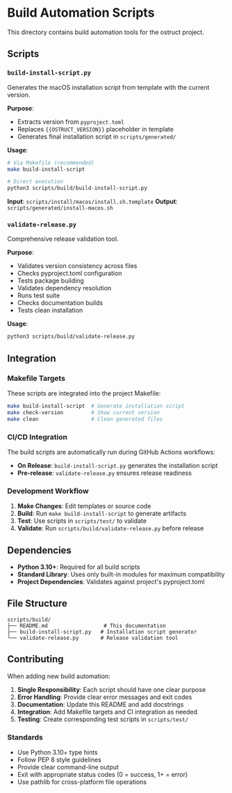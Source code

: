 # Build Automation Scripts

This directory contains build automation tools for the ostruct project.

## Scripts

### `build-install-script.py`

Generates the macOS installation script from template with the current version.

**Purpose**:

- Extracts version from `pyproject.toml`
- Replaces `{{OSTRUCT_VERSION}}` placeholder in template
- Generates final installation script in `scripts/generated/`

**Usage**:

```bash
# Via Makefile (recommended)
make build-install-script

# Direct execution
python3 scripts/build/build-install-script.py
```

**Input**: `scripts/install/macos/install.sh.template`
**Output**: `scripts/generated/install-macos.sh`

### `validate-release.py`

Comprehensive release validation tool.

**Purpose**:

- Validates version consistency across files
- Checks pyproject.toml configuration
- Tests package building
- Validates dependency resolution
- Runs test suite
- Checks documentation builds
- Tests clean installation

**Usage**:

```bash
python3 scripts/build/validate-release.py
```

## Integration

### Makefile Targets

These scripts are integrated into the project Makefile:

```bash
make build-install-script  # Generate installation script
make check-version         # Show current version
make clean                 # Clean generated files
```

### CI/CD Integration

The build scripts are automatically run during GitHub Actions workflows:

- **On Release**: `build-install-script.py` generates the installation script
- **Pre-release**: `validate-release.py` ensures release readiness

### Development Workflow

1. **Make Changes**: Edit templates or source code
2. **Build**: Run `make build-install-script` to generate artifacts
3. **Test**: Use scripts in `scripts/test/` to validate
4. **Validate**: Run `scripts/build/validate-release.py` before release

## Dependencies

- **Python 3.10+**: Required for all build scripts
- **Standard Library**: Uses only built-in modules for maximum compatibility
- **Project Dependencies**: Validates against project's pyproject.toml

## File Structure

```
scripts/build/
├── README.md                  # This documentation
├── build-install-script.py   # Installation script generator
└── validate-release.py       # Release validation tool
```

## Contributing

When adding new build automation:

1. **Single Responsibility**: Each script should have one clear purpose
2. **Error Handling**: Provide clear error messages and exit codes
3. **Documentation**: Update this README and add docstrings
4. **Integration**: Add Makefile targets and CI integration as needed
5. **Testing**: Create corresponding test scripts in `scripts/test/`

### Standards

- Use Python 3.10+ type hints
- Follow PEP 8 style guidelines
- Provide clear command-line output
- Exit with appropriate status codes (0 = success, 1+ = error)
- Use pathlib for cross-platform file operations
